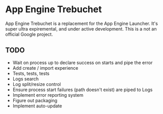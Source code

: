 # App Engine Trebuchet
App Engine Trebuchet is a replacement for the App Engine Launcher.  It's super ultra expiremental, and under active development.  This is a not an official Google project.  

## TODO
- Wait on process up to declare success on starts and pipe the error
- Add create / import experience
- Tests, tests, tests
- Logs search
- Log split/resize control
- Ensure process start failures (path doesn't exist) are piped to Logs
- Implement error reporting system 
- Figure out packaging
- Implement auto-update
